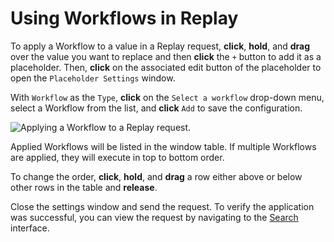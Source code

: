 # Using Workflows in Replay

To apply a Workflow to a value in a Replay request, **click**, **hold**, and **drag** over the value you want to replace and then **click** the `+` button to add it as a placeholder. Then, **click** on the associated edit button **<Icon icon="fas fa-pen-to-square" />** of the placeholder to open the `Placeholder Settings` window.

With `Workflow` as the `Type`, **click** on the `Select a workflow` drop-down menu, select a Workflow from the list, and **click** `Add` to save the configuration.

<img alt="Applying a Workflow to a Replay request." src="/_images/replay_workflows.png" center/>

Applied Workflows will be listed in the window table. If multiple Workflows are applied, they will execute in top to bottom order.

To change the order, **click**, **hold**, and **drag** a row either above or below other rows in the table and **release**.

Close the settings window and send the request. To verify the application was successful, you can view the request by navigating to the [Search](/guides/search.md) interface.
